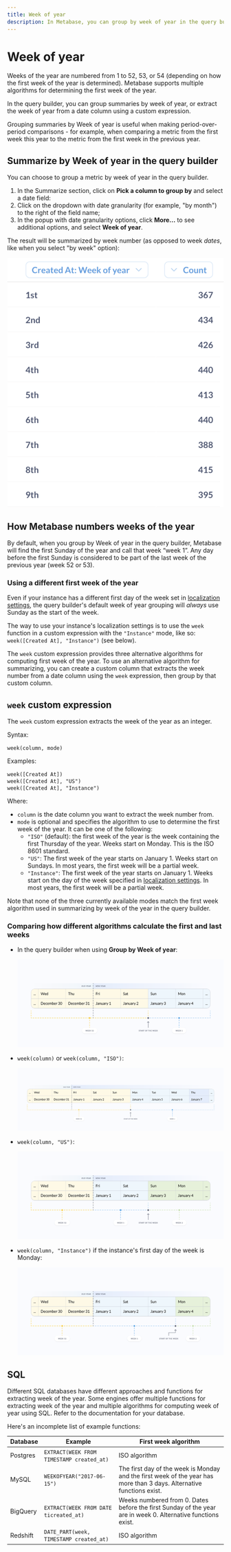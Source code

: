 ```yaml
---
title: Week of year
description: In Metabase, you can group by week of year in the query builder, or extract the week of year from a date column using a custom expression. Metabase supports multiple algorithms for determining the first week of the year.
---
```


# Week of year

Weeks of the year are numbered from 1 to 52, 53, or 54 (depending on how the first week of the year is determined). Metabase supports multiple algorithms for determining the first week of the year.

In the query builder, you can group summaries by week of year, or extract the week of year from a date column using a custom expression.

Grouping summaries by Week of year is useful when making period-over-period comparisons - for example, when comparing a metric from the first week this year to the metric from the first week in the previous year.

## Summarize by Week of year in the query builder

You can choose to group a metric by week of year in the query builder.

1. In the Summarize section, click on **Pick a column to group by** and select a date field:
2. Click on the dropdown with date granularity (for example, "by month") to the right of the field name;
3. In the popup with date granularity options, click **More...** to see additional options, and select **Week of year**.

The result will be summarized by week number (as opposed to week _dates_, like when you select "by week" option):

![Summarize by week of year](../../images/summarize-by-week-of-year.png)

## How Metabase numbers weeks of the year

By default, when you group by Week of year in the query builder, Metabase will find the first Sunday of the year and call that week “week 1”. Any day before the first Sunday is considered to be part of the last week of the previous year (week 52 or 53).

### Using a different first week of the year

Even if your instance has a different first day of the week set in [localization settings](../../../configuring-metabase/localization.md), the query builder's default week of year grouping will _always_ use Sunday as the start of the week.

The way to use your instance's localization settings is to use the `week` function in a custom expression with the `"Instance"` mode, like so: `week([Created At], "Instance")` (see below).

The `week` custom expression provides three alternative algorithms for computing first week of the year. To use an alternative algorithm for summarizing, you can create a custom column that extracts the week number from a date column using the `week` expression, then group by that custom column.

## `week` custom expression

The `week` custom expression extracts the week of the year as an integer.

Syntax:

```
week(column, mode)
```

Examples:

```
week([Created At])
week([Created At], "US")
week([Created At], "Instance")
```

Where:

- `column` is the date column you want to extract the week number from.
- `mode` is optional and specifies the algorithm to use to determine the first week of the year. It can be one of the following:
  - `"ISO"` (default): the first week of the year is the week containing the first Thursday of the year. Weeks start on Monday. This is the ISO 8601 standard.
  - `"US"`: The first week of the year starts on January 1. Weeks start on Sundays. In most years, the first week will be a partial week.
  - `"Instance"`: The first week of the year starts on January 1. Weeks start on the day of the week specified in [localization settings](../../../configuring-metabase/localization.md). In most years, the first week will be a partial week.

Note that none of the three currently available modes match the first week algorithm used in summarizing by week of the year in the query builder.

### Comparing how different algorithms calculate the first and last weeks

- In the query builder when using **Group by Week of year**:

  ![How the week numbers are calculated for Group by Week of year](../../images/group-by-week-of-year.png)

- `week(column)` or `week(column, "ISO")`:

  ![How the week numbers are calculated by ISO](../../images/week-iso.png)

- `week(column, "US")`:

  ![How the week numbers are calculated by US method](../../images/week-us.png)

- `week(column, "Instance")` if the instance's first day of the week is Monday:

  ![How the week numbers are calculated by Instance method](../../images/week-instance.png)

## SQL

Different SQL databases have different approaches and functions for extracting week of the year. Some engines offer multiple functions for extracting week of the year and multiple algorithms for computing week of year using SQL. Refer to the documentation for your database.

Here's an incomplete list of example functions:

| Database | Example                                   | First week algorithm                                                                                                  |
| -------- | ----------------------------------------- | --------------------------------------------------------------------------------------------------------------------- |
| Postgres | `EXTRACT(WEEK FROM TIMESTAMP created_at)` | ISO algorithm                                                                                                         |
| MySQL    | `WEEKOFYEAR("2017-06-15")`                | The first day of the week is Monday and the first week of the year has more than 3 days. Alternative functions exist. |
| BigQuery | `EXTRACT(WEEK FROM DATE ticreated_at)`    | Weeks numbered from 0. Dates before the first Sunday of the year are in week 0. Alternative functions exist.        |
| Redshift | `DATE_PART(week, TIMESTAMP created_at)`   | ISO algorithm                                                                                                         |
